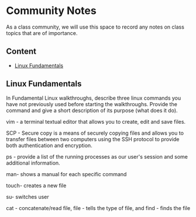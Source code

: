 # Community Notes

As a class community, we will use this space to record any notes on class topics that are of importance.

## Content

* [Linux Fundamentals](#linux-fundamentals)


## Linux Fundamentals

In Fundamental Linux walkthroughs, describe three linux commands you have not previously used before starting the walkthroughs. Provide the command and give a short description of its purpose (what does it do).

vim - a terminal textual editor that allows you to create, edit and save files.

SCP - Secure copy is a means of securely copying files and allows you to transfer files between two computers using the SSH protocol to provide both authentication and encryption.

ps - provide a list of the running processes as our user's session and some additional information.

man- shows a manual for each specific command

touch- creates a new file

su- switches user

cat - concatenate/read file, file - tells the type of file, and find - finds the file
